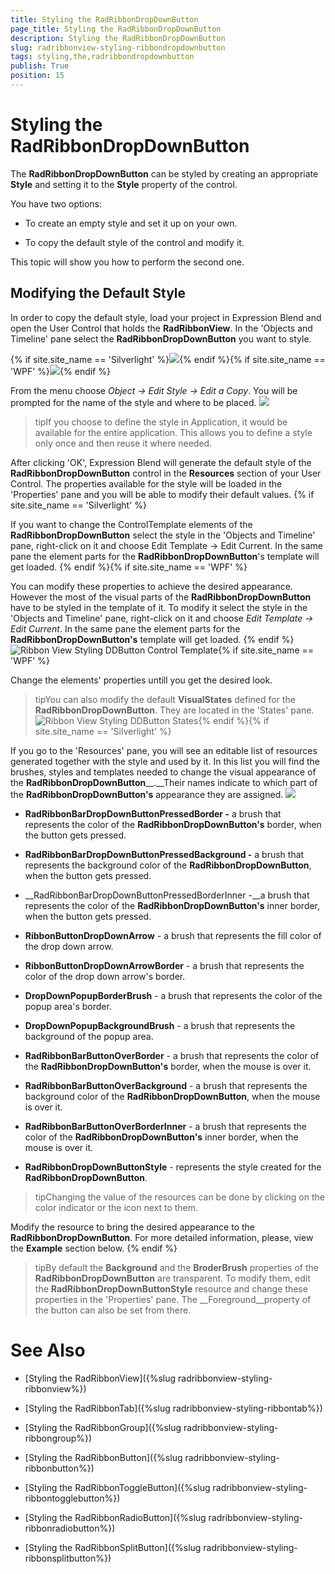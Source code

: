 ```yaml
---
title: Styling the RadRibbonDropDownButton
page_title: Styling the RadRibbonDropDownButton
description: Styling the RadRibbonDropDownButton
slug: radribbonview-styling-ribbondropdownbutton
tags: styling,the,radribbondropdownbutton
publish: True
position: 15
---
```


# Styling the RadRibbonDropDownButton



The __RadRibbonDropDownButton__ can be styled by creating an appropriate __Style__ and setting it to the __Style__ property of the control.
			

You have two options:

* To create an empty style and set it up on your own.

* To copy the default style of the control and modify it.

This topic will show you how to perform the second one.

## Modifying the Default Style

In order to copy the default style, load your project in Expression Blend and open the User Control that holds the __RadRibbonView__. In the 'Objects and Timeline' pane select the __RadRibbonDropDownButton__ you want to style.
				

{% if site.site_name == 'Silverlight' %}![](images/RibbonView_Styling_DDButton_Locate.png){% endif %}{% if site.site_name == 'WPF' %}![](images/RibbonView_Styling_DDButton_LocateWPF.png){% endif %}

From the menu choose *Object -> Edit Style -> Edit a Copy*. You will be prompted for the name of the style and where to be placed.
				![](images/RibbonView_Styling_DDButton_CreateStyle.png)

>tipIf you choose to define the style in Application, it would be available for the entire application. This allows you to define a style only once and then reuse it where needed.

After clicking 'OK', Expression Blend will generate the default style of the __RadRibbonDropDownButton__ control in the __Resources__ section of your User Control. The properties available for the style will be loaded in the 'Properties' pane and you will be able to modify their default values.
				{% if site.site_name == 'Silverlight' %}

If you want to change the ControlTemplate elements of the __RadRibbonDropDownButton__ select the style in the 'Objects and Timeline' pane, right-click on it and choose Edit Template -> Edit Current. In the same pane the element parts for the __RadRibbonDropDownButton__'s template will get loaded.
					{% endif %}{% if site.site_name == 'WPF' %}

You can modify these properties to achieve the desired appearance. However the most of the visual parts of the __RadRibbonDropDownButton__ have to be styled in the template of it. To modify it select the style in the 'Objects and Timeline' pane, right-click on it and choose *Edit Template -> Edit Current*. In the same pane the element parts for the __RadRibbonDropDownButton's__ template will get loaded.
					{% endif %}![Ribbon View Styling DDButton Control Template](images/RibbonView_Styling_DDButton_ControlTemplate.png){% if site.site_name == 'WPF' %}

Change the elements' properties untill you get the desired look.

>tipYou can also modify the default __VisualStates__ defined for the __RadRibbonDropDownButton__. They are located in the 'States' pane.
						![Ribbon View Styling DDButton States](images/RibbonView_Styling_DDButton_States.png){% endif %}{% if site.site_name == 'Silverlight' %}

If you go to the 'Resources' pane, you will see an editable list of resources generated together with the style and used by it. In this list you will find the brushes, styles and templates needed to change the visual appearance of the __RadRibbonDropDownButton____.__Their names indicate to which part of the __RadRibbonDropDownButton's__ appearance they are assigned.
					![](images/RibbonView_Styling_DDButton_Resources.png)

* __RadRibbonBarDropDownButtonPressedBorder -__ a brush that represents the color of the __RadRibbonDropDownButton's__ border, when the button gets pressed.
              

* __RadRibbonBarDropDownButtonPressedBackground -__ a brush that represents the background color of the __RadRibbonDropDownButton__, when the button gets pressed.
              

* __RadRibbonBarDropDownButtonPressedBorderInner -__a brush that represents the color of the __RadRibbonDropDownButton's__ inner border, when the button gets pressed.
              

* __RibbonButtonDropDownArrow__ - a brush that represents the fill color of the drop down arrow.
              

* __RibbonButtonDropDownArrowBorder__ - a brush that represents the color of the drop down arrow's border.
              

* __DropDownPopupBorderBrush__ - a brush that represents the color of the popup area's border.
              

* __DropDownPopupBackgroundBrush__ - a brush that represents the background of the popup area.
              

* __RadRibbonBarButtonOverBorder__ - a brush that represents the color of the __RadRibbonDropDownButton's__ border, when the mouse is over it.
              

* __RadRibbonBarButtonOverBackground__ - a brush that represents the background color of the __RadRibbonDropDownButton__, when the mouse is over it.
              

* __RadRibbonBarButtonOverBorderInner__ - a brush that represents the color of the __RadRibbonDropDownButton's__ inner border, when the mouse is over it.
              

* __RadRibbonDropDownButtonStyle__ - represents the style created for the __RadRibbonDropDownButton__.
              

>tipChanging the value of the resources can be done by clicking on the color indicator or the icon next to them.

Modify the resource to bring the desired appearance to the __RadRibbonDropDownButton__. For more detailed information, please, view the __Example__ section below.
					{% endif %}

>tipBy default the __Background__ and the __BroderBrush__ properties of the __RadRibbonDropDownButton__ are transparent. To modify them, edit the __RadRibbonDropDownButtonStyle__ resource and change these properties in the 'Properties' pane. The __Foreground__property of the button can also be set from there.
          

# See Also

 * [Styling the RadRibbonView]({%slug radribbonview-styling-ribbonview%})

 * [Styling the RadRibbonTab]({%slug radribbonview-styling-ribbontab%})

 * [Styling the RadRibbonGroup]({%slug radribbonview-styling-ribbongroup%})

 * [Styling the RadRibbonButton]({%slug radribbonview-styling-ribbonbutton%})

 * [Styling the RadRibbonToggleButton]({%slug radribbonview-styling-ribbontogglebutton%})

 * [Styling the RadRibbonRadioButton]({%slug radribbonview-styling-ribbonradiobutton%})

 * [Styling the RadRibbonSplitButton]({%slug radribbonview-styling-ribbonsplitbutton%})
